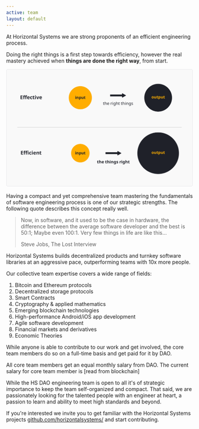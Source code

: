 ```yaml
---
active: team
layout: default
---
```


At Horizontal Systems we are strong proponents of an efficient engineering process.

Doing the right things is a first step towards efficiency, however the real mastery achieved when **things are done the right way**, from start. 

![Doing Things Right](/assets/images/efficient.png)

Having a compact and yet comprehensive team mastering the fundamentals of software engineering process is one of our strategic strengths. The following quote describes this concept really well.

>Now, in software, and it used to be the case in hardware, the difference between the average software developer and the best is 50:1; Maybe even 100:1. Very few things in life are like this...
>
>Steve Jobs, The Lost Interview

Horizontal Systems builds decentralized products and turnkey software libraries at an aggressive pace, outperforming teams with 10x more people.

Our collective team expertise covers a wide range of fields:

1. Bitcoin and Ethereum protocols
2. Decentralized storage protocols
3. Smart Contracts 
4. Cryptography & applied mathematics
5. Emerging blockchain technologies
6. High-performance Android/iOS app development
7. Agile software development
8. Financial markets and derivatives
9. Economic Theories


While anyone is able to contribute to our work and get involved, the core team members do so on a full-time basis and get paid for it by DAO.

All core team members get an equal monthly salary from DAO. The current salary for core team member is [read from blockchain]

While the HS DAO engineering team is open to all it's of strategic importance to keep the team self-organized and compact. That said, we are passionately looking for the talented people with an engineer at heart, a passion to learn and ability to meet high standards and beyond. 

If you're interested we invite you to get familiar with the Horizontal Systems projects [github.com/horizontalsystems/](https://github.com/horizontalsystems/) and start contributing.